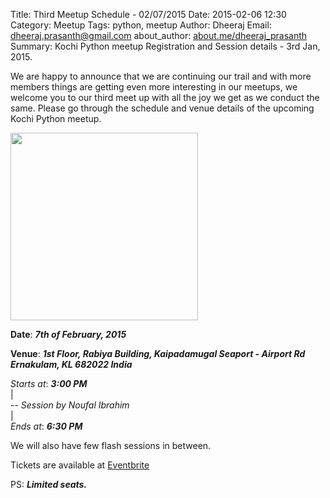 Title: Third Meetup Schedule - 02/07/2015
Date: 2015-02-06 12:30 
Category: Meetup
Tags: python, meetup 
Author: Dheeraj
Email: dheeraj.prasanth@gmail.com
about_author: <a href="http://about.me/dheeraj_prasanth" target="_blank">about.me/dheeraj_prasanth</a>
Summary: Kochi Python meetup Registration and Session details - 3rd Jan, 2015.

We are happy to announce that we are continuing our trail and with more members things are getting even more interesting in our meetups, we welcome you to our third meet up with all the joy we get as we conduct the same. Please go through the schedule and venue details of the upcoming Kochi Python meetup.

<img src="/images/feb_2015_meetup_poster.png" height="300px">

**Date**: ***7th of February, 2015***

**Venue**: ***1st Floor, Rabiya Building, Kaipadamugal
			Seaport - Airport Rd
			Ernakulam, KL 682022
			India***

*Starts at*: ***3:00 PM***<br/>
|<br/>
-- *Session by Noufal Ibrahim* <br/>
|<br/>
*Ends at*: ***6:30 PM***<br/>

We will also have few flash sessions in between.

Tickets are available at <a href="http://bit.ly/16knjf4">Eventbrite</a>

PS: ***Limited seats.***
